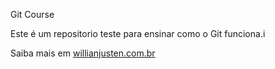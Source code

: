 Git Course

Este é um repositorio teste para ensinar como o Git funciona.i

Saiba mais em [willianjusten.com.br](http://willianjusten.com.br)

